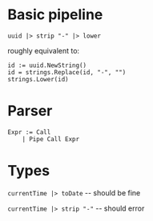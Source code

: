 # Basic pipeline

```
uuid |> strip "-" |> lower
```

roughly equivalent to:

```
id := uuid.NewString()  
id = strings.Replace(id, "-", "")
strings.Lower(id)
```

# Parser

```
Expr := Call
	| Pipe Call Expr
```

# Types

`currentTime |> toDate`		-- should be fine

`currentTime |> strip "-"`	-- should error